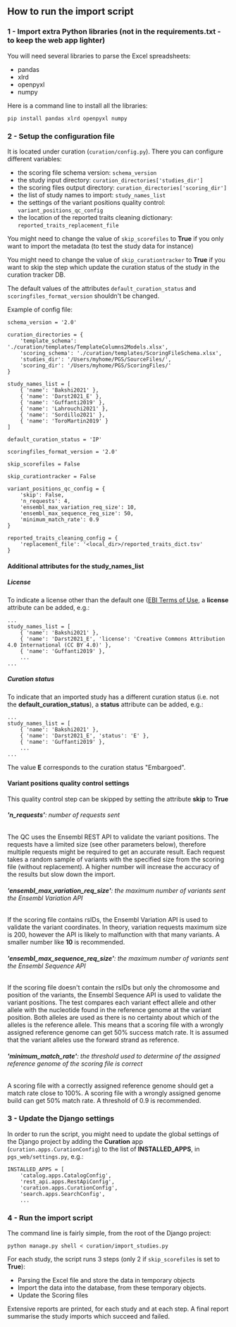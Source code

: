 ## How to run the import script

### 1 - Import extra Python libraries (not in the requirements.txt - to keep the web app lighter)
You will need several libraries to parse the Excel spreadsheets:
* pandas
* xlrd
* openpyxl
* numpy

Here is a command line to install all the libraries:
```
pip install pandas xlrd openpyxl numpy
```


### 2 - Setup the configuration file
It is located under curation (`curation/config.py`). There you can configure different variables:
* the scoring file schema version: `schema_version`
* the study input directory: `curation_directories['studies_dir']`
* the scoring files output directory: `curation_directories['scoring_dir']`
* the list of study names to import: `study_names_list`
* the settings of the variant positions quality control: `variant_positions_qc_config`
* the location of the reported traits cleaning dictionary: `reported_traits_replacement_file`

You might need to change the value of `skip_scorefiles` to **True** if you only want to import the metadata (to test the study data for instance)

You might need to change the value of `skip_curationtracker` to **True** if you want to skip the step which update the curation status of the study in the curation tracker DB.

The default values of the attributes `default_curation_status` and `scoringfiles_format_version` shouldn't be changed.

Example of config file:
```
schema_version = '2.0'

curation_directories = {
    'template_schema': './curation/templates/TemplateColumns2Models.xlsx',
    'scoring_schema': './curation/templates/ScoringFileSchema.xlsx',
    'studies_dir': '/Users/myhome/PGS/SourceFiles/',
    'scoring_dir': '/Users/myhome/PGS/ScoringFiles/'
}

study_names_list = [
    { 'name': 'Bakshi2021' },
    { 'name': 'Darst2021_E' },
    { 'name': 'Guffanti2019' },
    { 'name': 'Lahrouchi2021' },
    { 'name': 'Sordillo2021' },
    { 'name': 'ToroMartin2019' }
]

default_curation_status = 'IP'

scoringfiles_format_version = '2.0'

skip_scorefiles = False

skip_curationtracker = False

variant_positions_qc_config = {
    'skip': False,
    'n_requests': 4,
    'ensembl_max_variation_req_size': 10,
    'ensembl_max_sequence_req_size': 50,
    'minimum_match_rate': 0.9
}

reported_traits_cleaning_config = {
    'replacement_file': '<local_dir>/reported_traits_dict.tsv'
}
```

#### Additional attributes for the study_names_list

##### License
To indicate a license other than the default one ([EBI Terms of Use](https://www.ebi.ac.uk/about/terms-of-use/), a **license** attribute can be added, e.g.:
```
...
study_names_list = [
    { 'name': 'Bakshi2021' },
    { 'name': 'Darst2021_E', 'license': 'Creative Commons Attribution 4.0 International (CC BY 4.0)' },
    { 'name': 'Guffanti2019' },
    ...
...
```

##### Curation status
To indicate that an imported study has a different curation status (i.e. not the **default_curation_status**), a **status** attribute can be added, e.g.:
```
...
study_names_list = [
    { 'name': 'Bakshi2021' },
    { 'name': 'Darst2021_E', 'status': 'E' },
    { 'name': 'Guffanti2019' },
    ...
...
```
The value **E** corresponds to the curation status "Embargoed".


#### Variant positions quality control settings
This quality control step can be skipped by setting the attribute **skip** to **True**

###### **'n_requests'**: number of requests sent
The QC uses the Ensembl REST API to validate the variant positions. The requests have a limited size (see other parameters below), therefore multiple requests might be required to get an accurate result. Each request takes a random sample of variants with the specified size from the scoring file (without replacement). A higher number will increase the accuracy of the results but slow down the import.

###### **'ensembl_max_variation_req_size'**: the maximum number of variants sent the Ensembl Variation API
If the scoring file contains rsIDs, the Ensembl Variation API is used to validate the variant coordinates. In theory, variation requests maximum size is 200, however the API is likely to malfunction with that many variants. A smaller number like **10** is recommended.

###### **'ensembl_max_sequence_req_size'**: the maximum number of variants sent the Ensembl Sequence API
If the scoring file doesn't contain the rsIDs but only the chromosome and position of the variants, the Ensembl Sequence API is used to validate the variant positions. The test compares each variant effect allele and other allele with the nucleotide found in the reference genome at the variant position. Both alleles are used as there is no certainty about which of the alleles is the reference allele. This means that a scoring file with a wrongly assigned reference genome can get 50% success match rate. It is assumed that the variant alleles use the forward strand as reference.

###### **'minimum_match_rate'**: the threshold used to determine of the assigned reference genome of the scoring file is correct
A scoring file with a correctly assigned reference genome should get a match rate close to 100%. A scoring file with a wrongly assigned genome build can get 50% match rate. A threshold of 0.9 is recommended.

### 3 - Update the Django settings
In order to run the script, you might need to update the global settings of the Django project by adding the **Curation** app (`curation.apps.CurationConfig`) to the list of **INSTALLED_APPS**, in `pgs_web/settings.py`, e.g.:
```
INSTALLED_APPS = [
    'catalog.apps.CatalogConfig',
    'rest_api.apps.RestApiConfig',
    'curation.apps.CurationConfig',
    'search.apps.SearchConfig',
    ...
```


### 4 - Run the import script
The command line is fairly simple, from the root of the Django project:
```
python manage.py shell < curation/import_studies.py
```

For each study, the script runs 3 steps (only 2 if `skip_scorefiles` is set to **True**):
* Parsing the Excel file and store the data in temporary objects
* Import the data into the database, from these temporary objects.
* Update the Scoring files

Extensive reports are printed, for each study and at each step.
A final report summarise the study imports which succeed and failed.
